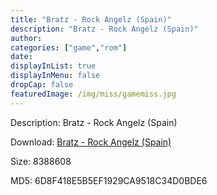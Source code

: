 ```yaml
---
title: "Bratz - Rock Angelz (Spain)"
description: "Bratz - Rock Angelz (Spain)"
author: 
categories: ["game","rom"]
date: 
displayInList: true
displayInMenu: false
dropCap: false
featuredImage: /img/miss/gamemiss.jpg
---
```


Description: Bratz - Rock Angelz (Spain)

Download: <a style="text-decoration:underline;" href="https://mega.nz/#!yKBCDKbJ!Z88RJqhvr4585fuwixcBA7rw2ox8y8My18umB95sQmM" target = "_blank" rel = "nofollow" > Bratz - Rock Angelz (Spain)</a>

Size: 8388608

MD5: 6D8F418E5B5EF1929CA9518C34D0BDE6

